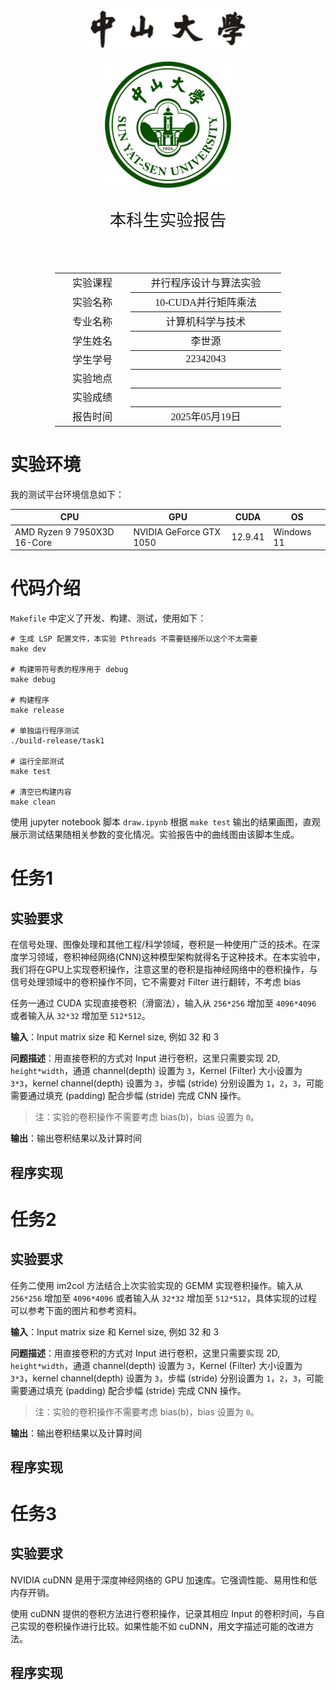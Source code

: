<div class="cover" style="page-break-after:always;font-family:方正公文仿宋;width:100%;height:100%;border:none;margin: 0 auto;text-align:center;">
    <div style="width:50%;margin: 0 auto;height:0;padding-bottom:10%;">
        </br>
        <img src="../sysu-name.png" alt="校名" style="width:100%;"/>
    </div>
    </br></br>
    <div style="width:40%;margin: 0 auto;height:0;padding-bottom:40%;">
        <img src="../sysu.png" alt="校徽" style="width:100%;"/>
    </div>
		</br></br></br>
    <span style="font-family:华文黑体Bold;text-align:center;font-size:20pt;margin: 10pt auto;line-height:30pt;">本科生实验报告</span>
    </br>
    </br>
    <table style="border:none;text-align:center;width:72%;font-family:仿宋;font-size:14px; margin: 0 auto;">
    <tbody style="font-family:方正公文仿宋;font-size:12pt;">
        <tr style="font-weight:normal;"> 
            <td style="width:20%;text-align:center;">实验课程</td>
            <td style="width:40%;font-weight:normal;border-bottom: 1px solid;text-align:center;font-family:华文仿宋">并行程序设计与算法实验</td>
      </tr>
        <tr style="font-weight:normal;"> 
            <td style="width:20%;text-align:center;">实验名称</td>
            <td style="width:40%;font-weight:normal;border-bottom: 1px solid;text-align:center;font-family:华文仿宋">10-CUDA并行矩阵乘法</td>
      </tr>
        <tr style="font-weight:normal;"> 
            <td style="width:20%;text-align:center;">专业名称</td>
            <td style="width:40%;font-weight:normal;border-bottom: 1px solid;text-align:center;font-family:华文仿宋">计算机科学与技术</td>
      </tr>
        <tr style="font-weight:normal;"> 
            <td style="width:20%;text-align:center;">学生姓名</td>
            <td style="width:40%;font-weight:normal;border-bottom: 1px solid;text-align:center;font-family:华文仿宋">李世源</td>
      </tr>
        <tr style="font-weight:normal;"> 
            <td style="width:20%;text-align:center;">学生学号</td>
            <td style="width:40%;font-weight:normal;border-bottom: 1px solid;text-align:center;font-family:华文仿宋">22342043</td>
      </tr>
        <tr style="font-weight:normal;"> 
            <td style="width:20%;text-align:center;">实验地点</td>
            <td style="width:40%;font-weight:normal;border-bottom: 1px solid;text-align:center;font-family:华文仿宋"></td>
      </tr>
        <tr style="font-weight:normal;"> 
            <td style="width:20%;text-align:center;">实验成绩</td>
            <td style="width:40%;font-weight:normal;border-bottom: 1px solid;text-align:center;font-family:华文仿宋"></td>
      </tr>
      <tr style="font-weight:normal;"> 
            <td style="width:20%;text-align:center;">报告时间</td>
            <td style="width:40%;font-weight:normal;border-bottom: 1px solid;text-align:center;font-family:华文仿宋">2025年05月19日</td>
      </tr>
    </tbody>              
    </table>
</div>


<!-- 注释语句：导出PDF时会在这里分页，使用 Typora Newsprint 主题放大 125% -->



# 实验环境

我的测试平台环境信息如下：

|              CPU            |            GPU           |   CUDA  |     OS     |
|-----------------------------|--------------------------|---------|------------|
| AMD Ryzen 9 7950X3D 16-Core | NVIDIA GeForce GTX 1050  | 12.9.41 | Windows 11 |

# 代码介绍

`Makefile` 中定义了开发、构建、测试，使用如下：

```shell
# 生成 LSP 配置文件，本实验 Pthreads 不需要链接所以这个不太需要
make dev

# 构建带符号表的程序用于 debug
make debug

# 构建程序
make release

# 单独运行程序测试
./build-release/task1

# 运行全部测试
make test

# 清空已构建内容
make clean
```

使用 jupyter notebook 脚本 `draw.ipynb` 根据 `make test` 输出的结果画图，直观展示测试结果随相关参数的变化情况。实验报告中的曲线图由该脚本生成。

# 任务1

## 实验要求

在信号处理、图像处理和其他工程/科学领域，卷积是一种使用广泛的技术。在深度学习领域，卷积神经网络(CNN)这种模型架构就得名于这种技术。在本实验中，我们将在GPU上实现卷积操作，注意这里的卷积是指神经网络中的卷积操作，与信号处理领域中的卷积操作不同，它不需要对 Filter 进行翻转，不考虑 bias

任务一通过 CUDA 实现直接卷积（滑窗法），输入从 `256*256` 增加至 `4096*4096` 或者输入从 `32*32` 增加至 `512*512`。

**输入**：Input matrix size 和 Kernel size, 例如 32 和 3

**问题描述**：用直接卷积的方式对 Input 进行卷积，这里只需要实现 2D, `height*width`，通道 channel(depth) 设置为 `3`，Kernel (Filter) 大小设置为 `3*3`，kernel channel(depth) 设置为 `3`，步幅 (stride) 分别设置为 `1`，`2`，`3`，可能需要通过填充 (padding) 配合步幅 (stride) 完成 CNN 操作。

> 注：实验的卷积操作不需要考虑 bias(b)，bias 设置为 `0`。

**输出**：输出卷积结果以及计算时间

## 程序实现





# 任务2

## 实验要求

任务二使用 im2col 方法结合上次实验实现的 GEMM 实现卷积操作。输入从 `256*256` 增加至 `4096*4096` 或者输入从 `32*32` 增加至 `512*512`，具体实现的过程可以参考下面的图片和参考资料。

**输入**：Input matrix size 和 Kernel size, 例如 32 和 3

**问题描述**：用直接卷积的方式对 Input 进行卷积，这里只需要实现 2D, `height*width`，通道 channel(depth) 设置为 `3`，Kernel (Filter) 大小设置为 `3*3`，kernel channel(depth) 设置为 `3`，步幅 (stride) 分别设置为 `1`，`2`，`3`，可能需要通过填充 (padding) 配合步幅 (stride) 完成 CNN 操作。

> 注：实验的卷积操作不需要考虑 bias(b)，bias 设置为 `0`。

**输出**：输出卷积结果以及计算时间

## 程序实现





# 任务3

## 实验要求

NVIDIA cuDNN 是用于深度神经网络的 GPU 加速库。它强调性能、易用性和低内存开销。

使用 cuDNN 提供的卷积方法进行卷积操作，记录其相应 Input 的卷积时间，与自己实现的卷积操作进行比较。如果性能不如 cuDNN，用文字描述可能的改进方法。

## 程序实现


